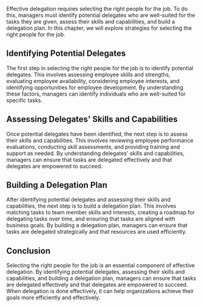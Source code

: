 
Effective delegation requires selecting the right people for the job. To do this, managers must identify potential delegates who are well-suited for the tasks they are given, assess their skills and capabilities, and build a delegation plan. In this chapter, we will explore strategies for selecting the right people for the job.

Identifying Potential Delegates
-------------------------------

The first step in selecting the right people for the job is to identify potential delegates. This involves assessing employee skills and strengths, evaluating employee availability, considering employee interests, and identifying opportunities for employee development. By understanding these factors, managers can identify individuals who are well-suited for specific tasks.

Assessing Delegates' Skills and Capabilities
--------------------------------------------

Once potential delegates have been identified, the next step is to assess their skills and capabilities. This involves reviewing employee performance evaluations, conducting skill assessments, and providing training and support as needed. By understanding delegates' skills and capabilities, managers can ensure that tasks are delegated effectively and that delegates are empowered to succeed.

Building a Delegation Plan
--------------------------

After identifying potential delegates and assessing their skills and capabilities, the next step is to build a delegation plan. This involves matching tasks to team member skills and interests, creating a roadmap for delegating tasks over time, and ensuring that tasks are aligned with business goals. By building a delegation plan, managers can ensure that tasks are delegated strategically and that resources are used efficiently.

Conclusion
----------

Selecting the right people for the job is an essential component of effective delegation. By identifying potential delegates, assessing their skills and capabilities, and building a delegation plan, managers can ensure that tasks are delegated effectively and that delegates are empowered to succeed. When delegation is done effectively, it can help organizations achieve their goals more efficiently and effectively.

